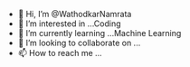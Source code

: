 - 👋 Hi, I’m @WathodkarNamrata
- 👀 I’m interested in ...Coding
- 🌱 I’m currently learning ...Machine Learning
- 💞️ I’m looking to collaborate on ...
- 📫 How to reach me ...

<!---
WathodkarNamrata/WathodkarNamrata is a ✨ special ✨ repository because its `README.md` (this file) appears on your GitHub profile.
You can click the Preview link to take a look at your changes.
--->
